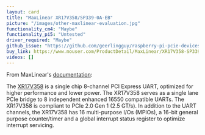 ```yaml
---
layout: card
title: "MaxLinear XR17V358/SP339-0A-EB"
picture: "/images/other-maxlinear-evaluation.jpg"
functionality_cm4: "Maybe"
functionality_pi5: "Untested"
driver_required: "Maybe"
github_issue: "https://github.com/geerlingguy/raspberry-pi-pcie-devices/issues/295"
buy_link: https://www.mouser.com/ProductDetail/MaxLinear/XR17V358-SP339-0A-EB?qs=%2Fha2pyFaduhe4eE0bF2O%2FpCsm8Euk3XYhWtX9Mbro9SoJjncLvWxhyKo%252B3JTUxBZ
videos: []
---
```

From MaxLinear's [documentation](https://assets.maxlinear.com/web/documents/xr17v358.pdf):

The [XR17V358](https://www.maxlinear.com/product/interface/uarts/pcie-uarts/xr17v358) is a single chip 8-channel PCI Express UART, optimized for higher performance and lower power. The  XR17V358 serves as a single lane PCIe bridge to 8 independent enhanced 16550 compatible UARTs.  The XR17V358 is compliant to PCIe 2.0 Gen 1 (2.5 GT/s). In addition to the UART channels, the XR17V358 has 16  multi-purpose  I/Os  (MPIOs),  a  16-bit  general purpose  counter/timer  and  a  global  interrupt  status register to optimize interrupt servicing.
